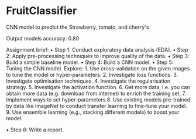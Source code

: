 # FruitClassifier
CNN model to predict the Strawberry, tomato, and cherry's 

Output models accuracy: 0.80

Assignment brief:
• Step 1: Conduct exploratory data analysis (EDA).
• Step 2: Apply pre-processing techniques to improve quality of the data.
• Step 3: Build a simple baseline model.
• Step 4: Build a CNN model.
• Step 5: Tuning the CNN model.
  Explore:
    1. Use cross-validation on the given images to tune the model or hyper-parameters.
    2. Investigate loss functions.
    3. Investigate optimisation techniques.
    4. Investigate the regularisation strategy.
    5. Investigate the activation function.
    6. Get more data, i.e. you can obtain more data (e.g. download from internet) to enrich
    the training set.
    7. Implement ways to set hyper-parameters
    8. Use existing models pre-trained by data like ImageNet to conduct transfer learning to
    fine-tune your model.
    9. Use ensemble learning (e.g., stacking different models) to boost your model.

• Step 6: Write a report.
